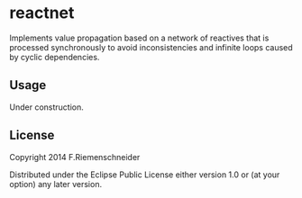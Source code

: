 # reactnet

Implements value propagation based on a network of reactives that is
processed synchronously to avoid inconsistencies and infinite loops
caused by cyclic dependencies.

## Usage

Under construction.

## License

Copyright 2014 F.Riemenschneider

Distributed under the Eclipse Public License either version 1.0 or (at
your option) any later version.
